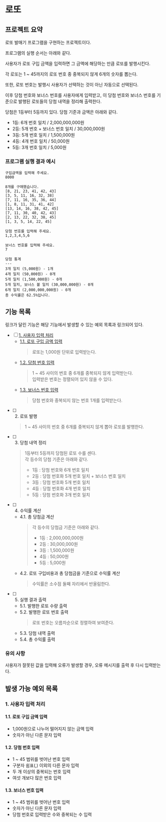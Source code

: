 # 로또

## 프로젝트 요약

로또 발매기 프로그램을 구현하는 프로젝트이다.

프로그램의 실행 순서는 아래와 같다.

사용자가 로또 구입 금액을 입력하면 그 금액에 해당하는 만큼 로또를 발행시킨다.

각 로또는 1 ~ 45까지의 로또 번호 중 중복되지 않게 6개의 숫자를 뽑는다.

또한, 로또 번호는 발행시 사용자가 선택하는 것이 아닌 자동으로 선택된다.

이후 당첨 번호와 보너스 번호를 사용자에게 입력받고,
이 당첨 번호와 보너스 번호를 기준으로 발행된 로또들의 당첨 내역을 정리해 출력한다. 

당첨은 1등부터 5등까지 있다. 당첨 기준과 금액은 아래와 같다.

- 1등: 6개 번호 일치 / 2,000,000,000원
- 2등: 5개 번호 + 보너스 번호 일치 / 30,000,000원
- 3등: 5개 번호 일치 / 1,500,000원
- 4등: 4개 번호 일치 / 50,000원
- 5등: 3개 번호 일치 / 5,000원

### 프로그램 실행 결과 예시

```shell
구입금액을 입력해 주세요.
8000

8개를 구매했습니다.
[8, 21, 23, 41, 42, 43] 
[3, 5, 11, 16, 32, 38] 
[7, 11, 16, 35, 36, 44] 
[1, 8, 11, 31, 41, 42] 
[13, 14, 16, 38, 42, 45] 
[7, 11, 30, 40, 42, 43] 
[2, 13, 22, 32, 38, 45] 
[1, 3, 5, 14, 22, 45]

당첨 번호를 입력해 주세요.
1,2,3,4,5,6

보너스 번호를 입력해 주세요.
7

당첨 통계
---
3개 일치 (5,000원) - 1개
4개 일치 (50,000원) - 0개
5개 일치 (1,500,000원) - 0개
5개 일치, 보너스 볼 일치 (30,000,000원) - 0개
6개 일치 (2,000,000,000원) - 0개
총 수익률은 62.5%입니다.
```

## 기능 목록

링크가 달린 기능은 해당 기능에서 발생할 수 있는 예외 목록과 링크되어 있다.

- [ ] [1. 사용자 입력 처리](#1-사용자-입력-처리)
  + [1.1. 로또 구입 금액 입력](#11-로또-구입-금액-입력)
    > 로또는 1,000원 단위로 입력받는다.
  + [1.2. 당첨 번호 입력](#12-당첨-번호-입력)
    > 1 ~ 45 사이의 번호 중 6개를 중복되지 않게 입력받는다.<br>
    > 입력받은 번호는 정렬되어 있지 않을 수 있다.
  + [1.3. 보너스 번호 입력](#13-보너스-번호-입력)
    > 당첨 번호와 중복되지 않는 번호 1개를 입력받는다.
- [ ] 2. 로또 발행
  > 1 ~ 45 사이의 번호 중 6개를 중복되지 않게 뽑아 로또를 발행한다.
- [ ] 3. 당첨 내역 정리
  > 1등부터 5등까지 당첨된 로또 수를 센다.<br>
  > 각 등수의 당첨 기준은 아래와 같다.
  > * 1등 : 당첨 번호와 6개 번호 일치
  > * 2등 : 당첨 번호화 5개 번호 일치 + 보너스 번호 일치
  > * 3등 : 당첨 번호화 5개 번호 일치
  > * 4등 : 당첨 번호화 4개 번호 일치
  > * 5등 : 당첨 번호화 3개 번호 일치
- [ ] 4. 수익률 계산
  + 4.1. 총 당첨금 계산
    > 각 등수의 당첨금 기준은 아래와 같다.
    > * 1등 : 2,000,000,000원
    > * 2등 : 30,000,000원
    > * 3등 : 1,500,000원
    > * 4등 : 50,000원
    > * 5등 : 5,000원
  + 4.2. 로또 구입비용과 총 당첨금을 기준으로 수익률 계산
    > 수익률은 소수점 둘째 자리에서 반올림한다.
- [ ] 5. 실행 결과 출력
  + 5.1. 발행한 로또 수량 출력
  + 5.2. 발행한 로또 번호 출력
    > 로또 번호는 오름차순으로 정렬하여 보여준다.
  + 5.3. 당첨 내역 출력
  + 5.4. 총 수익률 출력

### 유의 사항

사용자가 잘못된 값을 입력해 오류가 발생할 경우, 오류 메시지를 출력 후 다시 입력받는다.

## 발생 가능 예외 목록

### 1. 사용자 입력 처리

#### 1.1. 로또 구입 금액 입력

- 1,000원으로 나누어 떨어지지 않는 금액 입력
- 숫자가 아닌 다른 문자 입력

#### 1.2. 당첨 번호 입력

- 1 ~ 45 범위를 벗어난 번호 입력
- 구분자 쉼표(,) 이외의 다른 문자 입력
- 두 개 이상의 중복되는 번호 입력
- 여섯 개보다 많은 번호 입력

#### 1.3. 보너스 번호 입력

- 1 ~ 45 범위를 벗어난 번호 입력
- 숫자가 아닌 다른 문자 입력
- 당첨 번호로 입력받은 수와 중복되는 수 입력